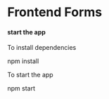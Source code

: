 # Frontend Forms 
<h4> start the app</h4>
<p>To install dependencies</p>
npm install

<p>To start the app </p>

npm start
